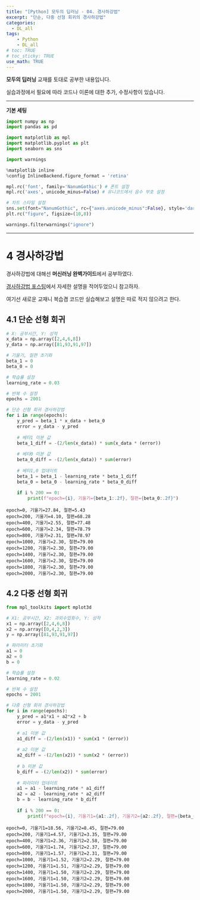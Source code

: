 ```yaml
---
title: "[Python] 모두의 딥러닝 - 04. 경사하강법"
excerpt: "단순, 다중 선형 회귀의 경사하강법"
categories: 
  - DL_all
tags: 
    - Python
    - DL_all
# toc: TRUE
# toc_sticky: TRUE
use_math: TRUE
---
```



**모두의 딥러닝** 교재를 토대로 공부한 내용입니다.

실습과정에서 필요에 따라 코드나 이론에 대한 추가, 수정사항이 있습니다.

---

**기본 세팅**


```python
import numpy as np
import pandas as pd

import matplotlib as mpl
import matplotlib.pyplot as plt
import seaborn as sns

import warnings
```


```python
%matplotlib inline
%config InlineBackend.figure_format = 'retina'

mpl.rc('font', family='NanumGothic') # 폰트 설정
mpl.rc('axes', unicode_minus=False) # 유니코드에서 음수 부호 설정

# 차트 스타일 설정
sns.set(font="NanumGothic", rc={"axes.unicode_minus":False}, style='darkgrid')
plt.rc("figure", figsize=(10,8))

warnings.filterwarnings("ignore")
```

---

# 4 경사하강법

경사하강법에 대해선 **머신러닝 완벽가이드**에서 공부하였다.

[경사하강법 포스팅](https://romg2.github.io/mlguide/07_%EB%A8%B8%EC%8B%A0%EB%9F%AC%EB%8B%9D-%EC%99%84%EB%B2%BD%EA%B0%80%EC%9D%B4%EB%93%9C-05.-%ED%9A%8C%EA%B7%80-%EA%B2%BD%EC%82%AC%ED%95%98%EA%B0%95%EB%B2%95/)에서 자세한 설명을 적어두었으니 참고하자.

여기선 새로운 교재니 복습겸 코드만 실습해보고 설명은 따로 적지 않으려고 한다.

## 4.1 단순 선형 회귀


```python
# X: 공부시간, Y: 성적
x_data = np.array([2,4,6,8])
y_data = np.array([81,93,91,97])

# 기울기, 절편 초기화
beta_1 = 0
beta_0 = 0

# 학습률 설정
learning_rate = 0.03

# 반복 수 설정
epochs = 2001

# 단순 선형 회귀 경사하강법
for i in range(epochs):
    y_pred = beta_1 * x_data + beta_0
    error = y_data - y_pred
    
    # 베타1 미분 값
    beta_1_diff = -(2/len(x_data)) * sum(x_data * (error))
    
    # 베타0 미분 값
    beta_0_diff = -(2/len(x_data)) * sum(error)
    
    # 베타1,0 업데이트
    beta_1 = beta_1 - learning_rate * beta_1_diff
    beta_0 = beta_0 - learning_rate * beta_0_diff
    
    if i % 200 == 0:
        print(f"epoch={i}, 기울기={beta_1:.2f}, 절편={beta_0:.2f}")
```

    epoch=0, 기울기=27.84, 절편=5.43
    epoch=200, 기울기=4.10, 절편=68.28
    epoch=400, 기울기=2.55, 절편=77.48
    epoch=600, 기울기=2.34, 절편=78.79
    epoch=800, 기울기=2.31, 절편=78.97
    epoch=1000, 기울기=2.30, 절편=79.00
    epoch=1200, 기울기=2.30, 절편=79.00
    epoch=1400, 기울기=2.30, 절편=79.00
    epoch=1600, 기울기=2.30, 절편=79.00
    epoch=1800, 기울기=2.30, 절편=79.00
    epoch=2000, 기울기=2.30, 절편=79.00
    

## 4.2 다중 선형 회귀


```python
from mpl_toolkits import mplot3d

# X1: 공부시간, X2: 과외수업횟수, Y: 성적
x1 = np.array([2,4,6,8])
x2 = np.array([0,4,2,3])
y = np.array([81,93,91,97])

# 파라미터 초기화
a1 = 0
a2 = 0
b = 0 

# 학습률 설정
learning_rate = 0.02

# 반복 수 설정
epochs = 2001

# 다중 선형 회귀 경사하강법
for i in range(epochs):
    y_pred = a1*x1 + a2*x2 + b
    error = y_data - y_pred
    
    # a1 미분 값
    a1_diff = -(2/len(x1)) * sum(x1 * (error))
    
    # a2 미분 값
    a2_diff = -(2/len(x2)) * sum(x2 * (error))
    
    # b 미분 값
    b_diff = -(2/len(x2)) * sum(error)
    
    # 파라미터 업데이트
    a1 = a1 - learning_rate * a1_diff
    a2 = a2 - learning_rate * a2_diff
    b = b - learning_rate * b_diff
    
    if i % 200 == 0:
        print(f"epoch={i}, 기울기1={a1:.2f}, 기울기2={a2:.2f}, 절편={beta_0:.2f}")
```

    epoch=0, 기울기1=18.56, 기울기2=8.45, 절편=79.00
    epoch=200, 기울기1=4.57, 기울기2=3.35, 절편=79.00
    epoch=400, 기울기1=2.36, 기울기2=2.58, 절편=79.00
    epoch=600, 기울기1=1.74, 기울기2=2.37, 절편=79.00
    epoch=800, 기울기1=1.57, 기울기2=2.31, 절편=79.00
    epoch=1000, 기울기1=1.52, 기울기2=2.29, 절편=79.00
    epoch=1200, 기울기1=1.51, 기울기2=2.29, 절편=79.00
    epoch=1400, 기울기1=1.50, 기울기2=2.29, 절편=79.00
    epoch=1600, 기울기1=1.50, 기울기2=2.29, 절편=79.00
    epoch=1800, 기울기1=1.50, 기울기2=2.29, 절편=79.00
    epoch=2000, 기울기1=1.50, 기울기2=2.29, 절편=79.00
    
